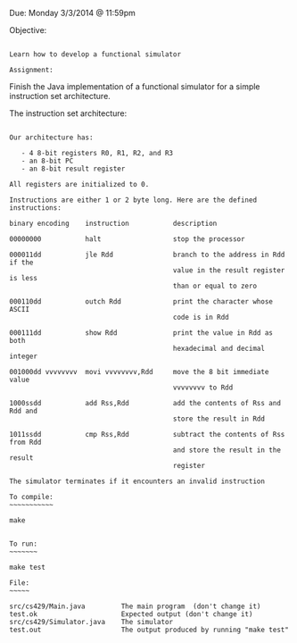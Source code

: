 Due: Monday 3/3/2014 @ 11:59pm

Objective:
~~~~~~~~~~

Learn how to develop a functional simulator

Assignment:
~~~~~~~~~~~

Finish the Java implementation of a functional simulator for a simple
instruction set architecture.

The instruction set architecture:
~~~~~~~~~~~~~~~~~~~~~~~~~~~~~~~~~

Our architecture has:

   - 4 8-bit registers R0, R1, R2, and R3
   - an 8-bit PC
   - an 8-bit result register

All registers are initialized to 0.

Instructions are either 1 or 2 byte long. Here are the defined instructions:

binary encoding    instruction           description

00000000           halt                  stop the processor

000011dd           jle Rdd               branch to the address in Rdd if the
                                         value in the result register is less
                                         than or equal to zero
                                    
000110dd           outch Rdd             print the character whose ASCII
                                         code is in Rdd

000111dd           show Rdd              print the value in Rdd as both
                                         hexadecimal and decimal integer

001000dd vvvvvvvv  movi vvvvvvvv,Rdd     move the 8 bit immediate value
                                         vvvvvvvv to Rdd

1000ssdd           add Rss,Rdd           add the contents of Rss and Rdd and
                                         store the result in Rdd

1011ssdd           cmp Rss,Rdd           subtract the contents of Rss from Rdd
                                         and store the result in the result
                                         register

The simulator terminates if it encounters an invalid instruction

To compile:
~~~~~~~~~~~

make


To run:
~~~~~~~

make test

File:
~~~~~

src/cs429/Main.java         The main program  (don't change it)
test.ok                     Expected output (don't change it)
src/cs429/Simulator.java    The simulator
test.out                    The output produced by running "make test"

